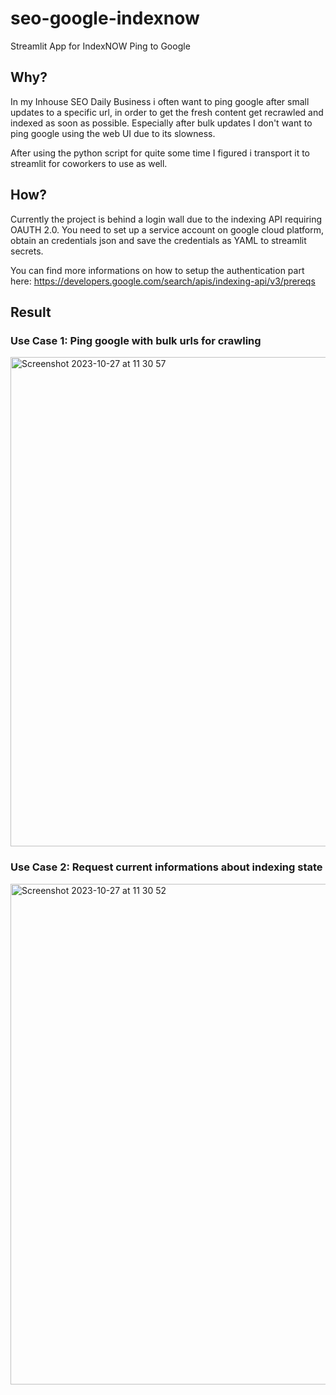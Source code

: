 # seo-google-indexnow
 Streamlit App for IndexNOW Ping to Google

 ## Why?
 In my Inhouse SEO Daily Business i often want to ping google after small updates to a specific url, in order to get the fresh content get recrawled and indexed as soon as possible. Especially after bulk updates I don't want to ping google using the web UI due to its slowness.

 After using the python script for quite some time I figured i transport it to streamlit for coworkers to use as well.

 ## How?
 Currently the project is behind a login wall due to the indexing API requiring OAUTH 2.0. You need to set up a service account on google cloud platform, obtain an credentials json and save the credentials as YAML to streamlit secrets.

 You can find more informations on how to setup the authentication part here: https://developers.google.com/search/apis/indexing-api/v3/prereqs

 ## Result
 

### Use Case 1: Ping google with bulk urls for crawling
<img width="783" alt="Screenshot 2023-10-27 at 11 30 57" src="https://github.com/curarin/seo-google-indexnow/assets/145868208/cc1fce2c-a02e-4121-aea9-7628318a8c9c">

### Use Case 2: Request current informations about indexing state
<img width="801" alt="Screenshot 2023-10-27 at 11 30 52" src="https://github.com/curarin/seo-google-indexnow/assets/145868208/c2194b92-33ac-4972-b34a-4ab0e05eb2fb">
